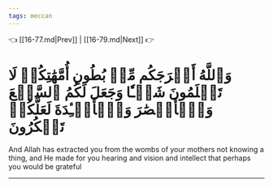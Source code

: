 ```yaml
---
tags: meccan
---
```


👈 [[16-77.md|Prev]] | [[16-79.md|Next]] 👉

# وَٱللَّهُ أَخۡرَجَكُم مِّنۢ بُطُونِ أُمَّهَٰتِكُمۡ لَا تَعۡلَمُونَ شَيۡـٔٗا وَجَعَلَ لَكُمُ ٱلسَّمۡعَ وَٱلۡأَبۡصَٰرَ وَٱلۡأَفۡـِٔدَةَ لَعَلَّكُمۡ تَشۡكُرُونَ

And Allah has extracted you from the wombs of your mothers not knowing a thing, and He made for you hearing and vision and intellect that perhaps you would be grateful

---

